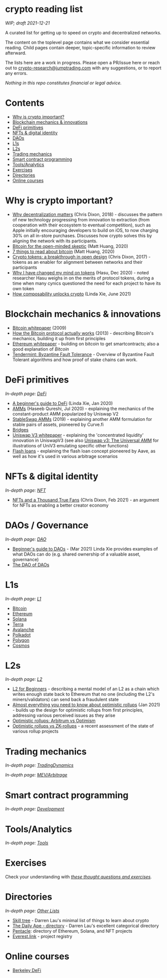 crypto reading list
====================
_WIP; draft 2021-12-21_

A curated list for getting up to speed on crypto and decentralized networks.

The content on the toplevel page contains what we consider essential reading.
Child pages contain deeper, topic-specific information to review afterward.

The lists here are a work in progress.  Please open a PR/issue here or
reach out to [crypto-research@jumptrading.com](mailto:crypto-research@jumptrading.com)
with any suggestions, or to report any errors.

_Nothing in this repo constitutes financial or legal advice._


Contents
=========
* [Why is crypto important?](#why-is-crypto-important)
* [Blockchain mechanics & innovations](#blockchain-mechanics--innovations)
* [DeFi primitives](#defi-primitives)
* [NFTs & digital identity](#nfts--digital-identity)
* [DAOs](#daos)
* [L1s](#l1s)
* [L2s](#l2s)
* [Trading mechanics](#trading-mechanics)
* [Smart contract programming](#smart-contract-programming)
* [Tools/Analytics](#toolsanalytics)
* [Exercises](#exercises)
* [Directories](#directories)
* [Online courses](#online-courses)


Why is crypto important?
===========================
* [Why decentralization matters](https://cdixon.org/2018/02/18/why-decentralization-matters) (Chris Dixon, 2018) -
  discusses the pattern of new technology progressing from innovation to extraction (from cooperation with their ecosystem to eventual competition),
  such as Apple initially encouraging developers to build on iOS, to now charging 30% on all in-store purchases.  Discusses how crypto solves this
  by aligning the network with its participants.
* [Bitcoin for the open-minded skeptic](https://www.matthuang.com/bitcoin_for_the_open_minded_skeptic) (Matt Huang, 2020)
* [7 things to read about bitcoin](https://www.paradigm.xyz/2020/05/7-things-to-read-about-bitcoin-for-institutional-investors/) (Matt Huang, 2020)
* [Crypto tokens: a breakthrough in open design](https://cdixon.org/2017/05/27/crypto-tokens-a-breakthrough-in-open-network-design) (Chris Dixon, 2017) -
  tokens as an enabler for alignment between networks and their participants
* [Why I have changed my mind on tokens](https://insights.deribit.com/market-research/why-i-have-changed-my-mind-on-tokens/) (Hasu, Dec 2020) -
  noted researcher Hasu weighs in on the merits of protocol tokens, during a time when many cynics questioned the need for each project to have its own token
* [How composability unlocks crypto](https://future.a16z.com/how-composability-unlocks-crypto-and-everything-else/) (Linda Xie, June 2021)

Blockchain mechanics & innovations
====================================
* [Bitcoin whitepaper](https://bitcoin.org/bitcoin.pdf) (2009)
* [How the Bitcoin protocol actually works](https://michaelnielsen.org/ddi/how-the-bitcoin-protocol-actually-works/) (2013) -
  describing Bitcoin's mechanics, building it up from first principles
* [Ethereum whitepaper](https://ethereum.org/en/whitepaper/) -
  building on bitcoin to get smartcontracts; also a good explanation of _Bitcoin_
* [Tendermint: Byzantine Fault Tolerance](https://knowen-production.s3.amazonaws.com/uploads/attachment/file/1814/Buchman_Ethan_201606_Msater%2Bthesis.pdf) -
  Overview of Byzantine Fault Tolerant algorithms and how proof of stake chains can work.

DeFi primitives
===========================
_In-depth page: [DeFi](DeFi.md)_
* [A beginner's guide to DeFi](https://nakamoto.com/beginners-guide-to-defi/) (Linda Xie, Jan 2020)
* [AMMs](https://medium.com/dragonfly-research/what-explains-the-rise-of-amms-7d008af1c399) (Haseeb Qureshi, Jul 2020) -
  explaining the mechanics of the constant-product AMM popularized by Uniswap V2
* [StableSwap AMMs](https://curve.fi/files/stableswap-paper.pdf) (2019) -
  explaining another AMM formulation for stable pairs of assets, pioneered by Curve.fi
* [Bridges](https://blog.makerdao.com/what-are-blockchain-bridges-and-why-are-they-important-for-defi/)
* [Uniswap V3 whitepaper](https://uniswap.org/whitepaper-v3.pdf) -
  explaining the 'concentrated liquidity' innovation in UniswapV3
  (see also [Uniswap v3: The Universal AMM](https://www.paradigm.xyz/2021/06/uniswap-v3-the-universal-amm/)
  for illustrations of UniV3 emulating specific other functions)
* [Flash loans](https://hackingdistributed.com/2020/03/11/flash-loans/) -
  explaining the flash loan concept pioneered by Aave, as well as how it's used in various arbitrage scenarios

NFTs & digital identity
===========================
_In-depth page: [NFT](NFT.md)_
* [NFTs and a Thousand True Fans](https://future.a16z.com/nfts-thousand-true-fans/) (Chris Dixon, Feb 2021) -
  an argument for NFTs as enabling a better creator economy

DAOs / Governance
===================
_In-depth page: [DAO](DAO.md)_
* [Beginner's guide to DAOs](https://linda.mirror.xyz/Vh8K4leCGEO06_qSGx-vS5lvgUqhqkCz9ut81WwCP2o) -
  (Mar 2021) Linda Xie provides examples of what DAOs can do (e.g. shared ownership of a valuable asset, governance)
* [The DAO of DAOs](https://www.notboring.co/p/the-dao-of-daos-5b9)

L1s
===============
_In-depth page: [L1](L1)_
* [Bitcoin](L1/Bitcoin.md)
* [Ethereum](L1/Ethereum.md)
* [Solana](L1/Solana.md)
* [Terra](L1/Terra.md)
* [Avalanche](L1/Avalanche.md)
* [Polkadot](L1/Polkadot.md)
* [Polygon](L1/Polygon.md)
* [Cosmos](L1/Cosmos.md)

L2s
===============
_In-depth page: [L2](L2.md)_
* [L2 for Beginners](https://gourmetcrypto.substack.com/p/layer-2-for-beginners) - 
  describing a mental model of an L2 as a chain which writes enough state back to Ethereum that
  no one (including the L2's miners/validators) can send back a fraudulent state
* [Almost everything you need to know about optimistic rollups](https://www.paradigm.xyz/2021/01/almost-everything-you-need-to-know-about-optimistic-rollup/) (Jan 2021) -
  builds up the design for optimistic rollups from first principles, addressing various perceived issues as they arise
* [Optimistic rollups: Arbitrum vs Optimism](https://insights.deribit.com/market-research/making-sense-of-rollups-part-2-dispute-resolution-on-arbitrum-and-optimism/)
* [Optimistic rollups vs ZK-rollups](https://limechain.tech/blog/optimistic-rollups-vs-zk-rollups/) -
  a recent assessment of the state of various rollup projects

Trading mechanics
===============
_In-depth page: [TradingDynamics](TradingDynamics.md)_

_In-depth page: [MEV/Arbitrage](MEV.md)_


Smart contract programming
============================
_In-depth page: [Development](Dev)_



Tools/Analytics
===============
_In-depth page: [Tools](Tools.md)_


Exercises
===========
Check your understanding with _[these thought questions and exercises](Exercises.md)._


Directories
===============
_In-depth page: [Other Lists](OtherLists.md)_
* [Skill tree](https://thedailyape.notion.site/Skill-Tree-f5d7691421024090b66f9b07f7384314) -
  Darren Lau's minimal list of things to learn about crypto
* [The Daily Ape - directory](https://thedailyape.notion.site/thedailyape/Directory-c96c0b6727c0433a962e897ef43efb7e) -
  Darren Lau's excellent categorical directory
* [Pentacle](https://pentacle.ai/): directory of Ethereum, Solana, and NFT projects
* [Everest.link](https://everest.link/) - project registry


Online courses
===============
* [Berkeley DeFi](https://berkeley-defi.github.io/f21)


